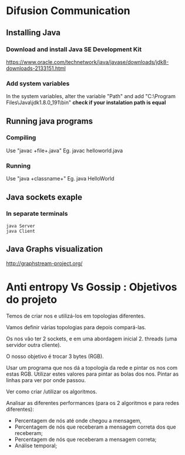 # Difusion Communication

## Installing Java

### Download and install Java SE Development Kit

https://www.oracle.com/technetwork/java/javase/downloads/jdk8-downloads-2133151.html

### Add system variables

In the system variables, alter the variable "Path" and add "C:\Program Files\Java\jdk1.8.0_191\bin"
**check if your instalation path is equal**

## Running java programs

### Compiling

Use "javac +file+.java"
Eg. javac helloworld.java

### Running

Use "java +classname+"
Eg. java HelloWorld

## Java sockets exaple
### In separate terminals

    java Server
    java Client

## Java Graphs visualization

http://graphstream-project.org/

# Anti entropy Vs Gossip : Objetivos do projeto
Temos de criar nos e utilizá-los em topologias diferentes.

Vamos definir várias topologias para depois compará-las.

Os nos vão ter 2 sockets, e em uma abordagem inicial 2. 
threads (uma servidor outra cliente).

O nosso objetivo é trocar 3 bytes (RGB).

Usar um programa que nos dá a topologia da rede e pintar os nos com estas RGB. Utilizar estes valores para pintar as bolas dos nos. Pintar as linhas para ver por onde passou.

Ver como criar /utilizar os algoritmos.

Analisar as diferentes performances (para os 2 algoritmos e para redes diferentes):
- Percentagem de nós até onde chegou a mensagem,
- Percentagem de nós que receberam a mensagem correta dos que receberam;
- Percentagem de nós que receberam a mensagem correta;
- Análise temporal;